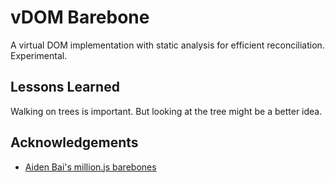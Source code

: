 # vDOM Barebone

A virtual DOM implementation with static analysis for efficient reconciliation. Experimental.

## Lessons Learned

Walking on trees is important. But looking at the tree might be
a better idea.

## Acknowledgements

- [Aiden Bai's million.js barebones](https://github.com/aidenybai/million)
